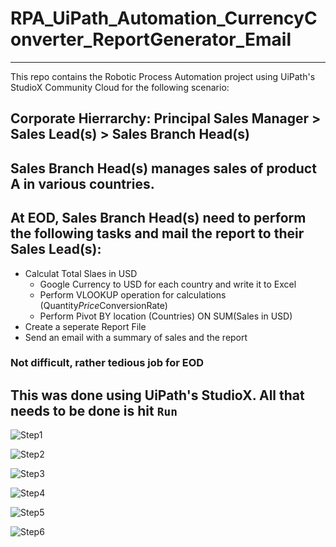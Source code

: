 # RPA_UiPath_Automation_CurrencyConverter_ReportGenerator_Email
------------------------------------------------
This repo contains the Robotic Process Automation project using UiPath's StudioX Community Cloud for the following scenario:

## Corporate Hierrarchy: Principal Sales Manager > Sales Lead(s) > Sales Branch Head(s)

## Sales Branch Head(s) manages sales of product A in various countries.

## At EOD, Sales Branch Head(s) need to perform the following tasks and mail the report to their Sales Lead(s):
- Calculat Total Slaes in USD
  - Google Currency to USD for each country and write it to Excel
  - Perform VLOOKUP operation for calculations (Quantity*Price*ConversionRate)
  - Perform Pivot BY location (Countries) ON SUM(Sales in USD)
 - Create a seperate Report File
 - Send an email with a summary of sales and the report
 
 
 ### Not difficult, rather tedious job for EOD
 
 ## This was done using UiPath's StudioX. All that needs to be done is hit `Run`
 ![Step1](https://github.com/Harsha2409/RPA_UiPath_CurrencyConverter/blob/main/step1-readfromexcel.PNG)
 
 ![Step2](https://github.com/Harsha2409/RPA_UiPath_CurrencyConverter/blob/main/step2-googleRates-selectRates.PNG)
 
 ![Step3](https://github.com/Harsha2409/RPA_UiPath_CurrencyConverter/blob/main/step3-performVlookup-calculations.PNG)
 
 ![Step4](https://github.com/Harsha2409/RPA_UiPath_CurrencyConverter/blob/main/step4-performPivot.PNG)
 
 ![Step5](https://github.com/Harsha2409/RPA_UiPath_CurrencyConverter/blob/main/step5-createReportfolder-saveReport.PNG)
 
 ![Step6](https://github.com/Harsha2409/RPA_UiPath_CurrencyConverter/blob/main/step6-sendEmailReport-Outlook.PNG)
